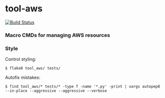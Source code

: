 tool-aws
========

[![Build Status](https://travis-ci.org/geoadmin/tool-aws.svg?branch=master)](https://travis-ci.org/geoadmin/tool-aws)

### Macro CMDs for managing AWS resources

### Style

Control styling:

`$ flake8 tool_aws/ tests/`

Autofix mistakes:

`$ find tool_aws/* tests/* -type f -name '*.py' -print | xargs autopep8 --in-place --aggressive --aggressive --verbose`
